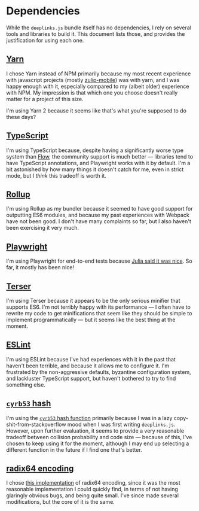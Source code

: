 # Dependencies 

While the `deeplinks.js` bundle itself has no dependencies, I rely on several tools and libraries to build it. This document lists those, and provides the justification for using each one.

## [Yarn](https://yarnpkg.com/)

I chose Yarn instead of NPM primarily because my most recent experience with javascript projects (mostly [zulip-mobile](https://github.com/zulip/zulip-mobile/)) was with yarn, and I was happy enough with it, especially compared to my (albeit older) experience with NPM. My impression is that which one you choose doesn't really matter for a project of this size.

I'm using Yarn 2 because it seems like that's what you're supposed to do these days?

## [TypeScript](https://www.typescriptlang.org/)

I'm using TypeScript because, despite having a significantly worse type system than [Flow](https://flow.org/), the community support is much better — libraries tend to have TypeScript annotations, and Playwright works with it by default. I'm a bit astonished by how many things it doesn't catch for me, even in strict mode, but I *think* this tradeoff is worth it.

## [Rollup](https://rollupjs.org)

I'm using Rollup as my bundler because it seemed to have good support for outputting ES6 modules, and because my past experiences with Webpack have not been good. I don't have many complaints so far, but I also haven't been exercising it very much.

## [Playwright](https://playwright.dev/)

I'm using Playwright for end-to-end tests because [Julia said it was nice](https://twitter.com/b0rk/status/1463916765541507080). So far, it mostly has been nice!

## [Terser](https://terser.org/)

I'm using Terser because it appears to be the only serious minifier that supports ES6. I'm not terribly happy with its performance — I often have to rewrite my code to get minifications that seem like they should be simple to implement programmatically — but it seems like the best thing at the moment.

## [ESLint](https://eslint.org/)

I'm using ESLint because I've had experiences with it in the past that haven't been terrible, and because it allows me to configure it. I'm frustrated by the non-aggressive defaults, byzantine configuration system, and lackluster TypeScript support, but haven't bothered to try to find something else.

## [`cyrb53` hash](https://stackoverflow.com/questions/7616461/generate-a-hash-from-string-in-javascript/52171480#52171480)

I'm using the [`cyrb53` hash function](https://stackoverflow.com/questions/7616461/generate-a-hash-from-string-in-javascript/52171480#52171480) primarily because I was in a lazy copy-shit-from-stackoverflow mood when I was first writing `deeplinks.js`. However, upon further evaluation, it seems to provide a very reasonable tradeoff between collision probability and code size — because of this, I've chosen to keep using it for the moment, although I may end up selecting a different function in the future if I find one that's better.

## [radix64 encoding](https://stackoverflow.com/questions/6213227/fastest-way-to-convert-a-number-to-radix-64-in-javascript/6573119#6573119)

I chose [this implementation](https://stackoverflow.com/questions/6213227/fastest-way-to-convert-a-number-to-radix-64-in-javascript/6573119#6573119) of radix64 encoding, since it was the most reasonable implementation I could quickly find, in terms of not having glaringly obvious bugs, and being quite small. I've since made several modifications, but the core of it is the same.
